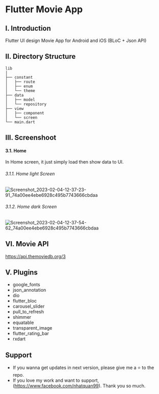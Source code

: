 # Flutter Movie App

## I. Introduction
Flutter UI design Movie App for Android and iOS (BLoC + Json API)

## II. Directory Structure
```
lib
│
├── constant
│   ├── route
│   ├── enum
│   └── theme
├── data
│   ├── model
│   └── repository
├── view
│   ├── component
│   └── screen
└── main.dart

```

## III. Screenshoot
#### 3.1. Home
In Home screen, it just simply load then show data to UI.
###### 3.1.1. Home light Screen
![Screenshot_2023-02-04-12-37-23-91_74a00ee4ebe6928c495b7743666cbdaa](https://user-images.githubusercontent.com/64344509/216751512-73e80da4-2cfd-4916-9221-9927e1fe5961.jpg)
###### 3.1.2. Home dark Screen
![Screenshot_2023-02-04-12-37-54-62_74a00ee4ebe6928c495b7743666cbdaa](https://user-images.githubusercontent.com/64344509/216751537-ce721b3c-9442-4045-8df9-34230d1b7ccb.jpg)

## VI. Movie API
https://api.themoviedb.org/3

## V. Plugins

- google_fonts
- json_annotation
- dio
- flutter_bloc
- carousel_slider
- pull_to_refresh
- shimmer
- equatable
- transparent_image
- flutter_rating_bar
- rxdart

## Support
- If you wanna get updates in next version, please give me a ⭐ to the repo.
- If you love my work and want to support, (https://www.facebook.com/nhatquan99). Thank you so much.

